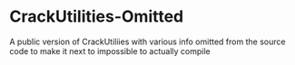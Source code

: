 # CrackUtilities-Omitted
A public version of CrackUtiliies with various info omitted from the source code to make it next to impossible to actually compile
